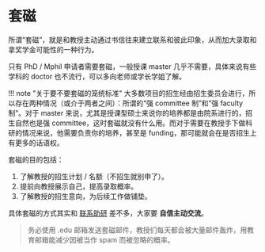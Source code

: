 # 套磁

所谓“套磁”，就是和教授主动通过书信往来建立联系和彼此印象，从而加大录取和拿奖学金可能性的一种行为。

只有 PhD / Mphil 申请者需要套磁，一般授课 master 几乎不需要，具体来说有些学科的 doctor 也不流行，可以多向老师或学长学姐了解。

!!! note "关于要不要套磁的笼统标准"
    大多数项目的招生经由招生委员会进行，所以存在两种情况（或介于两者之间）：所谓的“强 committee 制”和“强 faculty 制”。对于 master 来说，尤其是授课型硕士来说你的培养都是由院系进行的，招生自然也是强 committee，这时套磁就没有什么用。而对于需要在教授手下做科研的情况来说，他需要负责你的培养，甚至是 funding，那可能就会在是否招生上有更多的话语权。

 套磁的目的包括：

 1. 了解教授的招生计划 / 名额（不招生就别申了）。
 2. 提前向教授展示自己，提高录取概率。
 3. 了解教授的招生意向，为后续工作做铺垫。

具体套磁的方式其实和 [联系助研](../../experience/research/) 差不多，大家要 **自信主动交流**。

> 务必使用 .edu 邮箱发送套磁邮件，教授们每天都会被大量邮件轰炸，用教育邮箱能减少因被当作 spam 而被忽略的概率。
